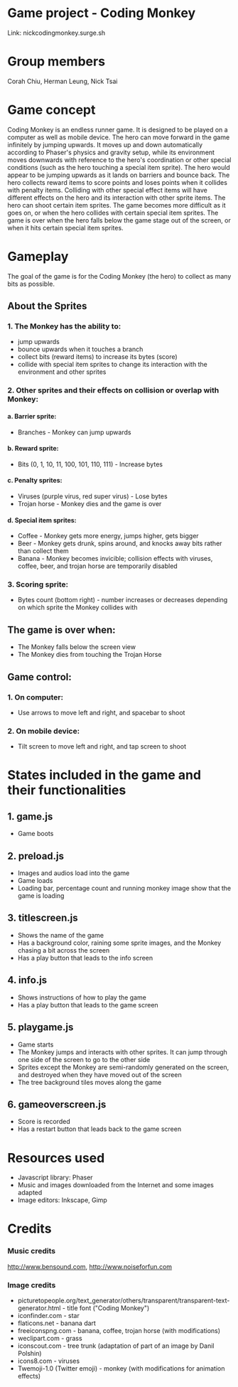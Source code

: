 # Game project - Coding Monkey
Link: nickcodingmonkey.surge.sh

# Group members
Corah Chiu, Herman Leung, Nick Tsai

# Game concept
Coding Monkey is an endless runner game. It is designed to be played on a computer as well as mobile device.
The hero can move forward in the game infinitely by jumping upwards. It moves up and down automatically according to Phaser's physics and gravity setup, while its environment moves downwards with reference to the hero's coordination or other special conditions (such as the hero touching a special item sprite). The hero would appear to be jumping upwards as it lands on barriers and bounce back. The hero collects reward items to score points and loses points when it collides with penalty items. Colliding with other special effect items will have different effects on the hero and its interaction with other sprite items. The hero can shoot certain item sprites. The game becomes more difficult as it goes on, or when the hero collides with certain special item sprites. The game is over when the hero falls below the game stage out of the screen, or when it hits certain special item sprites. 

# Gameplay
The goal of the game is for the Coding Monkey (the hero) to collect as many bits as possible. 

## About the Sprites
### 1. The Monkey has the ability to:
- jump upwards
- bounce upwards when it touches a branch
- collect bits (reward items) to increase its bytes (score)
- collide with special item sprites to change its interaction with the environment and other sprites

### 2. Other sprites and their effects on collision or overlap with Monkey:
#### a. Barrier sprite:
- Branches \- Monkey can jump upwards
#### b. Reward sprite:
- Bits (0, 1, 10, 11, 100, 101, 110, 111) \- Increase bytes
#### c. Penalty sprites:
- Viruses (purple virus, red super virus) \- Lose bytes
- Trojan horse \- Monkey dies and the game is over
#### d. Special item sprites: 
- Coffee \- Monkey gets more energy, jumps higher, gets bigger
- Beer \- Monkey gets drunk, spins around, and knocks away bits rather than collect them
- Banana \- Monkey becomes invicible; collision effects with viruses, coffee, beer, and trojan horse are temporarily disabled

### 3. Scoring sprite:
- Bytes count (bottom right) \- number increases or decreases depending on which sprite the Monkey collides with

## The game is over when:
- The Monkey falls below the screen view
- The Monkey dies from touching the Trojan Horse

## Game control:
### 1. On computer:
- Use arrows to move left and right, and spacebar to shoot
### 2. On mobile device:
- Tilt screen to move left and right, and tap screen to shoot

# States included in the game and their functionalities
## 1. game.js
- Game boots
## 2. preload.js
- Images and audios load into the game
- Game loads
- Loading bar, percentage count and running monkey image show that the game is loading
## 3. titlescreen.js
- Shows the name of the game
- Has a background color, raining some sprite images, and the Monkey chasing a bit across the screen
- Has a play button that leads to the info screen
## 4. info.js
- Shows instructions of how to play the game
- Has a play button that leads to the game screen
## 5. playgame.js
- Game starts
- The Monkey jumps and interacts with other sprites. It can jump through one side of the screen to go to the other side
- Sprites except the Monkey are semi-randomly generated on the screen, and destroyed when they have moved out of the screen
- The tree background tiles moves along the game
## 6. gameoverscreen.js
- Score is recorded
- Has a restart button that leads back to the game screen

# Resources used
- Javascript library: Phaser
- Music and images downloaded from the Internet and some images adapted
- Image editors: Inkscape, Gimp

# Credits
### Music credits
http://www.bensound.com, http://www.noiseforfun.com
### Image credits
- picturetopeople.org/text_generator/others/transparent/transparent-text-generator.html \- title font ("Coding Monkey")
- iconfinder.com \- star
- flaticons.net \- banana dart
- freeiconspng.com \- banana, coffee, trojan horse (with modifications)
- weclipart.com \- grass
- iconscout.com \- tree trunk (adaptation of part of an image by Danil Polshin)
- icons8.com \- viruses
- Twemoji-1.0 (Twitter emoji) \- monkey (with modifications for animation effects)

